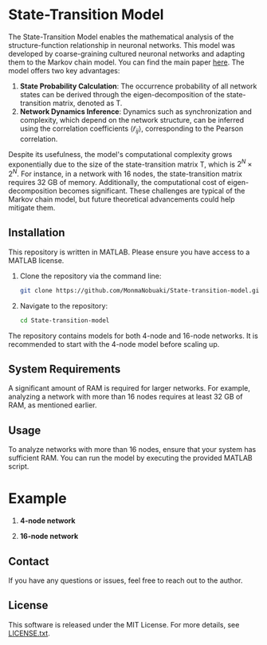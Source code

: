 
# State-Transition Model

The State-Transition Model enables the mathematical analysis of the structure-function relationship in neuronal networks. This model was developed by coarse-graining cultured neuronal networks and adapting them to the Markov chain model. You can find the main paper [here](https://arxiv.org/abs/2404.16582). The model offers two key advantages:

1. **State Probability Calculation**: The occurrence probability of all network states can be derived through the eigen-decomposition of the state-transition matrix, denoted as $\mathrm{T}$.
2. **Network Dynamics Inference**: Dynamics such as synchronization and complexity, which depend on the network structure, can be inferred using the correlation coefficients $\langle \tilde{r}_{ij} \rangle$, corresponding to the Pearson correlation.

Despite its usefulness, the model's computational complexity grows exponentially due to the size of the state-transition matrix $\mathrm{T}$, which is $2^N \times 2^N$. For instance, in a network with 16 nodes, the state-transition matrix requires 32 GB of memory. Additionally, the computational cost of eigen-decomposition becomes significant. These challenges are typical of the Markov chain model, but future theoretical advancements could help mitigate them.

## Installation

This repository is written in MATLAB. Please ensure you have access to a MATLAB license.

 

1. Clone the repository via the command line:
   ```bash
   git clone https://github.com/MonmaNobuaki/State-transition-model.git
   ```

2. Navigate to the repository:
   ```bash
   cd State-transition-model
   ```
The repository contains models for both 4-node and 16-node networks. It is recommended to start with the 4-node model before scaling up.

## System Requirements

A significant amount of RAM is required for larger networks. For example, analyzing a network with more than 16 nodes requires at least 32 GB of RAM, as mentioned earlier.

## Usage

To analyze networks with more than 16 nodes, ensure that your system has sufficient RAM. You can run the model by executing the provided MATLAB script.

# Example

1. **4-node network**


2. **16-node network**



## Contact

If you have any questions or issues, feel free to reach out to the author.

## License

This software is released under the MIT License. For more details, see [LICENSE.txt](LICENSE.txt).
